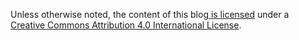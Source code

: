 Unless otherwise noted, the <span xmlns:dct="http://purl.org/dc/terms/" href="http://purl.org/dc/dcmitype/Text" rel="dct:type">content of this blog</span><a xmlns:cc="http://creativecommons.org/ns#" href="http://tbadams.com" property="cc:attributionName" rel="cc:attributionURL"> is licensed</a> under a <a rel="license" href="http://creativecommons.org/licenses/by/4.0/">Creative Commons Attribution 4.0 International License</a>.